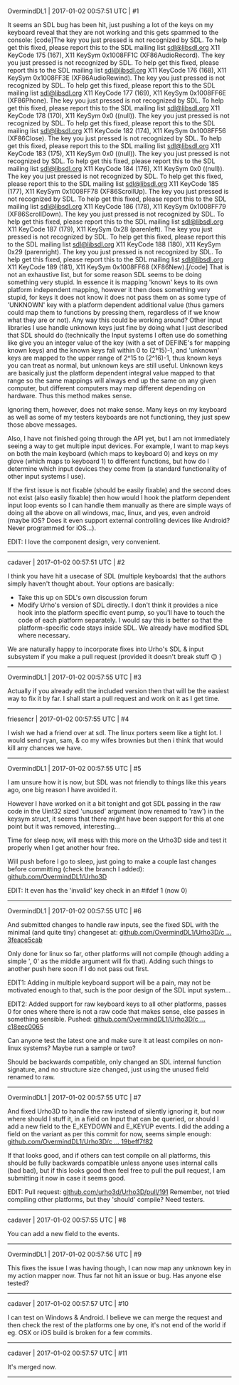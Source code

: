 OvermindDL1 | 2017-01-02 00:57:51 UTC | #1

It seems an SDL bug has been hit, just pushing a lot of the keys on my keyboard reveal that they are not working and this gets spammed to the console:
[code]The key you just pressed is not recognized by SDL. To help get this fixed, please report this to the SDL mailing list <sdl@libsdl.org> X11 KeyCode 175 (167), X11 KeySym 0x1008FF1C (XF86AudioRecord).
The key you just pressed is not recognized by SDL. To help get this fixed, please report this to the SDL mailing list <sdl@libsdl.org> X11 KeyCode 176 (168), X11 KeySym 0x1008FF3E (XF86AudioRewind).
The key you just pressed is not recognized by SDL. To help get this fixed, please report this to the SDL mailing list <sdl@libsdl.org> X11 KeyCode 177 (169), X11 KeySym 0x1008FF6E (XF86Phone).
The key you just pressed is not recognized by SDL. To help get this fixed, please report this to the SDL mailing list <sdl@libsdl.org> X11 KeyCode 178 (170), X11 KeySym 0x0 ((null)).
The key you just pressed is not recognized by SDL. To help get this fixed, please report this to the SDL mailing list <sdl@libsdl.org> X11 KeyCode 182 (174), X11 KeySym 0x1008FF56 (XF86Close).
The key you just pressed is not recognized by SDL. To help get this fixed, please report this to the SDL mailing list <sdl@libsdl.org> X11 KeyCode 183 (175), X11 KeySym 0x0 ((null)).
The key you just pressed is not recognized by SDL. To help get this fixed, please report this to the SDL mailing list <sdl@libsdl.org> X11 KeyCode 184 (176), X11 KeySym 0x0 ((null)).
The key you just pressed is not recognized by SDL. To help get this fixed, please report this to the SDL mailing list <sdl@libsdl.org> X11 KeyCode 185 (177), X11 KeySym 0x1008FF78 (XF86ScrollUp).
The key you just pressed is not recognized by SDL. To help get this fixed, please report this to the SDL mailing list <sdl@libsdl.org> X11 KeyCode 186 (178), X11 KeySym 0x1008FF79 (XF86ScrollDown).
The key you just pressed is not recognized by SDL. To help get this fixed, please report this to the SDL mailing list <sdl@libsdl.org> X11 KeyCode 187 (179), X11 KeySym 0x28 (parenleft).
The key you just pressed is not recognized by SDL. To help get this fixed, please report this to the SDL mailing list <sdl@libsdl.org> X11 KeyCode 188 (180), X11 KeySym 0x29 (parenright).
The key you just pressed is not recognized by SDL. To help get this fixed, please report this to the SDL mailing list <sdl@libsdl.org> X11 KeyCode 189 (181), X11 KeySym 0x1008FF68 (XF86New).[/code]
That is not an exhaustive list, but for some reason SDL seems to be doing something very stupid.  In essence it is mapping 'known' keys to its own platform independent mapping, however it then does something very stupid, for keys it does not know it does not pass them on as some type of 'UNKNOWN' key with a platform dependent additional value (thus gamers could map them to functions by pressing them, regardless of if we know what they are or not).  Any way this could be working around?  Other input libraries I use handle unknown keys just fine by doing what I just described that SDL should do (technically the Input systems I often use do something like give you an integer value of the key (with a set of DEFINE's for mapping known keys) and the known keys fall within 0 to (2^15)-1, and 'unknown' keys are mapped to the upper range of 2^15 to (2^16)-1, thus known keys you can treat as normal, but unknown keys are still useful.  Unknown keys are basically just the platform dependent integral value mapped to that range so the same mappings will always end up the same on any given computer, but different computers may map different depending on hardware.  Thus this method makes sense.

Ignoring them, however, does not make sense.  Many keys on my keyboard as well as some of my testers keyboards are not functioning, they just spew those above messages.

Also, I have not finished going through the API yet, but I am not immediately seeing a way to get multiple input devices.  For example, I want to map keys on both the main keyboard (which maps to keyboard 0) and keys on my glove (which maps to keyboard 1) to different functions, but how do I determine which input devices they come from (a standard functionality of other input systems I use).

If the first issue is not fixable (should be easily fixable) and the second does not exist (also easily fixable) then how would I hook the platform dependent input loop events so I can handle them manually as there are simple ways of doing all the above on all windows, mac, linux, and yes, even android (maybe iOS?  Does it even support external controlling devices like Android?  Never programmed for iOS...).

EDIT:  I love the component design, very convenient.

-------------------------

cadaver | 2017-01-02 00:57:51 UTC | #2

I think you have hit a usecase of SDL (multiple keyboards) that the authors simply haven't thought about. Your options are basically:

- Take this up on SDL's own discussion forum
- Modify Urho's version of SDL directly. I don't think it provides a nice hook into the platform specific event pump, so you'll have to touch the code of each platform separately. I would say this is better so that the platform-specific code stays inside SDL. We already have modified SDL where necessary.

We are naturally happy to incorporate fixes into Urho's SDL & input subsystem if you make a pull request (provided it doesn't break stuff :wink: )

-------------------------

OvermindDL1 | 2017-01-02 00:57:55 UTC | #3

Actually if you already edit the included version then that will be the easiest way to fix it by far.  I shall start a pull request and work on it as I get time.

-------------------------

friesencr | 2017-01-02 00:57:55 UTC | #4

I wish we had a friend over at sdl.  The linux porters seem like a tight lot.  I would send ryan, sam, & co my wifes brownies but then i think that would kill any chances we have.

-------------------------

OvermindDL1 | 2017-01-02 00:57:55 UTC | #5

I am unsure how it is now, but SDL was not friendly to things like this years ago, one big reason I have avoided it.

However I have worked on it a bit tonight and got SDL passing in the raw code in the Uint32 sized 'unused' argument (now renamed to 'raw') in the keysym struct, it seems that there might have been support for this at one point but it was removed, interesting...

Time for sleep now, will mess with this more on the Urho3D side and test it properly when I get another hour free.

Will push before I go to sleep, just going to make a couple last changes before committing (check the branch I added):  [github.com/OvermindDL1/Urho3D](https://github.com/OvermindDL1/Urho3D)

EDIT:  It even has the 'invalid' key check in an #ifdef 1 (now 0)

-------------------------

OvermindDL1 | 2017-01-02 00:57:55 UTC | #6

And submitted changes to handle raw inputs, see the fixed SDL with the minimal (and quite tiny) changeset at:  [github.com/OvermindDL1/Urho3D/c ... 3feace5cab](https://github.com/OvermindDL1/Urho3D/commit/dba4216c86cc775096b6f6690d5f1b3feace5cab)

Only done for linux so far, other platforms will not compile (though adding a simple ', 0' as the middle argument will fix that).  Adding such things to another push here soon if I do not pass out first.

EDIT1: Adding in multiple keyboard support will be a pain, may not be motivated enough to that, such is the poor design of the SDL input system...

EDIT2: Added support for raw keyboard keys to all other platforms, passes 0 for ones where there is not a raw code that makes sense, else passes in something sensible.  Pushed:  [github.com/OvermindDL1/Urho3D/c ... c18eec0065](https://github.com/OvermindDL1/Urho3D/commit/d7f3c9ae66c14c7e41f782b6887bf8c18eec0065)

Can anyone test the latest one and make sure it at least compiles on non-linux systems?  Maybe run a sample or two?

Should be backwards compatible, only changed an SDL internal function signature, and no structure size changed, just using the unused field renamed to raw.

-------------------------

OvermindDL1 | 2017-01-02 00:57:55 UTC | #7

And fixed Urho3D to handle the raw instead of silently ignoring it, but now where should I stuff it, in a field on Input that can be queried, or should I add a new field to the E_KEYDOWN and E_KEYUP events.  I did the adding a field on the variant as per this commit for now, seems simple enough:  [github.com/OvermindDL1/Urho3D/c ... 19beff7f82](https://github.com/OvermindDL1/Urho3D/commit/34fb88990691733ccdaedbbfb93e8f19beff7f82)

If that looks good, and if others can test compile on all platforms, this should be fully backwards compatible unless anyone uses internal calls (bad bad), but if this looks good then feel free to pull the pull request, I am submitting it now in case it seems good.

EDIT:  Pull request: [github.com/urho3d/Urho3D/pull/191](https://github.com/urho3d/Urho3D/pull/191)
Remember, not tried compiling other platforms, but they 'should' compile?  Need testers.

-------------------------

cadaver | 2017-01-02 00:57:55 UTC | #8

You can add a new field to the events.

-------------------------

OvermindDL1 | 2017-01-02 00:57:56 UTC | #9

This fixes the issue I was having though, I can now map any unknown key in my action mapper now.  Thus far not hit an issue or bug.  Has anyone else tested?

-------------------------

cadaver | 2017-01-02 00:57:57 UTC | #10

I can test on Windows & Android. I believe we can merge the request and then check the rest of the platforms one by one, it's not end of the world if eg. OSX or iOS build is broken for a few commits.

-------------------------

cadaver | 2017-01-02 00:57:57 UTC | #11

It's merged now.

-------------------------

